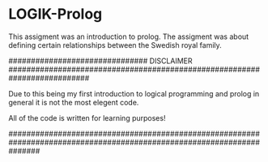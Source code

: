 # LOGIK-Prolog
This assigment was an introduction to prolog. The assigment was about defining certain relationships between the Swedish royal family.

############################### DISCLAIMER ##########################################################################

Due to this being my first introduction to logical programming and prolog in general it is not the most elegent code.

All of the code is written for learning purposes!

#######################################################################################################################

